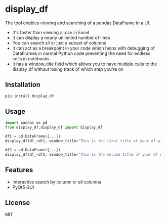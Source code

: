 # display_df

The tool enables viewing and searching of a pandas DataFrame in a UI.
- It's faster than viewing a .csv in Excel
- It can display a nearly unlimited number of lines
- You can search all or just a subset of columns
- It can act as a breakpoint in your code which helps with debugging of DataFrames in normal Python code preventing the need for endless cells in notebooks
- It has a window_title field which allows you to have multiple calls to the display_df without losing track of which step you're on

## Installation

```bash
pip install display_df
```

## Usage

```python
import pandas as pd
from display_df.display_df import display_df

df1 = pd.DataFrame({...})
display_df(df_=df1, window_title="This is the first title of your df window, for debugging purposes")

df2 = pd.DataFrame({...})
display_df(df_=df2, window_title="This is the second title of your df window, for debugging purposes")
```

## Features
- Interactive search by column or all columns
- PyQt5 GUI

## License
MIT 

